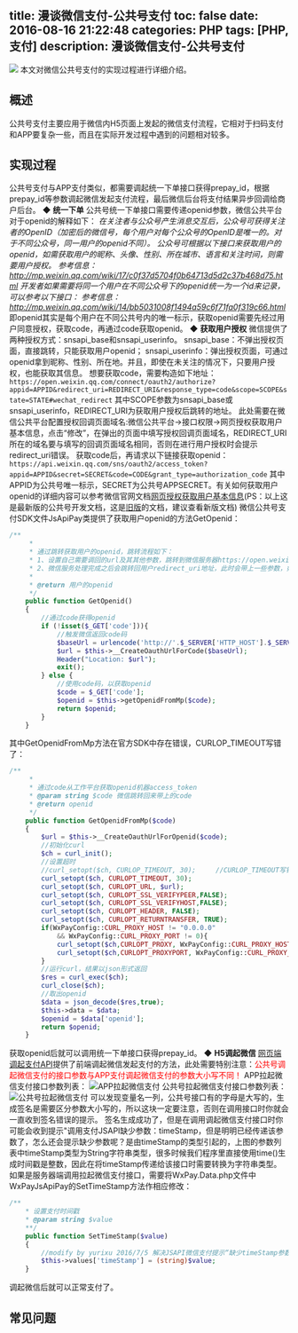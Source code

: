 title: 漫谈微信支付-公共号支付
toc: false
date: 2016-08-16 21:22:48
categories: PHP
tags: [PHP, 支付]
description: 漫谈微信支付-公共号支付
---

![](http://7xrc03.com1.z0.glb.clouddn.com/%E5%BE%AE%E4%BF%A1%E6%94%AF%E4%BB%98.jpeg)
本文对微信公共号支付的实现过程进行详细介绍。

<!--more-->

## 概述
公共号支付主要应用于微信内H5页面上发起的微信支付流程，它相对于扫码支付和APP要复杂一些，而且在实际开发过程中遇到的问题相对较多。

## 实现过程
公共号支付与APP支付类似，都需要调起统一下单接口获得prepay_id，根据prepay_id等参数调起微信发起支付流程，最后微信后台将支付结果异步回调给商户后台。
◆ **统一下单**
公共号统一下单接口需要传递openid参数，微信公共平台对于openid的解释如下：
*在关注者与公众号产生消息交互后，公众号可获得关注者的OpenID（加密后的微信号，每个用户对每个公众号的OpenID是唯一的。对于不同公众号，同一用户的openid不同）。
公众号可根据以下接口来获取用户的openid，如需获取用户的昵称、头像、性别、所在城市、语言和关注时间，则需要用户授权。
参考信息：http://mp.weixin.qq.com/wiki/17/c0f37d5704f0b64713d5d2c37b468d75.html
开发者如果需要将同一个用户在不同公众号下的openid统一为一个id来记录，可以参考以下接口：
参考信息：http://mp.weixin.qq.com/wiki/14/bb5031008f1494a59c6f71fa0f319c66.html*
即openid其实是每个用户在不同公共号内的唯一标示，获取openid需要先经过用户同意授权，获取code，再通过code获取openid。
◆ **获取用户授权**
微信提供了两种授权方式：snsapi_base和snsapi_userinfo。
snsapi_base：不弹出授权页面，直接跳转，只能获取用户openid；
snsapi_userinfo：弹出授权页面，可通过openid拿到昵称、性别、所在地。并且，即使在未关注的情况下，只要用户授权，也能获取其信息。
想要获取code，需要构造如下地址：
`https://open.weixin.qq.com/connect/oauth2/authorize?appid=APPID&redirect_uri=REDIRECT_URI&response_type=code&scope=SCOPE&state=STATE#wechat_redirect`
其中SCOPE参数为snsapi_base或snsapi_userinfo，REDIRECT_URI为获取用户授权后跳转的地址。
此处需要在微信公共平台配置授权回调页面域名:微信公共平台->接口权限->网页授权获取用户基本信息，点击“修改”，在弹出的页面中填写授权回调页面域名，REDIRECT_URI所在的域名要与填写的回调页面域名相同，否则在进行用户授权时会提示redirect_uri错误。
获取code后，再请求以下链接获取openid： 
`https://api.weixin.qq.com/sns/oauth2/access_token?appid=APPID&secret=SECRET&code=CODE&grant_type=authorization_code`
其中APPID为公共号唯一标示，SECRET为公共号APPSECRET。有关如何获取用户openid的详细内容可以参考微信官网文档[网页授权获取用户基本信息](https://mp.weixin.qq.com/wiki?t=resource/res_main&id=mp1421140842&token=&lang=zh_CN)(PS：以上这是最新版的公共号开发文档，这是[旧版](http://mp.weixin.qq.com/wiki/17/c0f37d5704f0b64713d5d2c37b468d75.html)的文档，建议查看新版文档)
微信公共号支付SDK文件JsApiPay类提供了获取用户openid的方法GetOpenid：
```php
/**
	 * 
	 * 通过跳转获取用户的openid，跳转流程如下：
	 * 1、设置自己需要调回的url及其其他参数，跳转到微信服务器https://open.weixin.qq.com/connect/oauth2/authorize
	 * 2、微信服务处理完成之后会跳转回用户redirect_uri地址，此时会带上一些参数，如：code
	 * 
	 * @return 用户的openid
	 */
	public function GetOpenid()
	{
		//通过code获得openid
		if (!isset($_GET['code'])){
			//触发微信返回code码
			$baseUrl = urlencode('http://'.$_SERVER['HTTP_HOST'].$_SERVER['PHP_SELF'].$_SERVER['QUERY_STRING']);
			$url = $this->__CreateOauthUrlForCode($baseUrl);
			Header("Location: $url");
			exit();
		} else {
			//使用code码，以获取openid
		    $code = $_GET['code'];
			$openid = $this->getOpenidFromMp($code);
			return $openid;
		}
	}
```
其中GetOpenidFromMp方法在官方SDK中存在错误，CURLOP_TIMEOUT写错了：
```php
/**
	 * 
	 * 通过code从工作平台获取openid机器access_token
	 * @param string $code 微信跳转回来带上的code
	 * @return openid
	 */
	public function GetOpenidFromMp($code)
	{
		$url = $this->__CreateOauthUrlForOpenid($code);
		//初始化curl
		$ch = curl_init();
		//设置超时
		//curl_setopt($ch, CURLOP_TIMEOUT, 30);		//CURLOP_TIMEOUT写错了！！！！应该是CURLOPT_TIMEOUT
		curl_setopt($ch, CURLOPT_TIMEOUT, 30);
		curl_setopt($ch, CURLOPT_URL, $url);
		curl_setopt($ch, CURLOPT_SSL_VERIFYPEER,FALSE);
		curl_setopt($ch, CURLOPT_SSL_VERIFYHOST,FALSE);
		curl_setopt($ch, CURLOPT_HEADER, FALSE);
		curl_setopt($ch, CURLOPT_RETURNTRANSFER, TRUE);
		if(WxPayConfig::CURL_PROXY_HOST != "0.0.0.0" 
			&& WxPayConfig::CURL_PROXY_PORT != 0){
			curl_setopt($ch,CURLOPT_PROXY, WxPayConfig::CURL_PROXY_HOST);
			curl_setopt($ch,CURLOPT_PROXYPORT, WxPayConfig::CURL_PROXY_PORT);
		}
		//运行curl，结果以json形式返回
		$res = curl_exec($ch);
		curl_close($ch);
		//取出openid
		$data = json_decode($res,true);
		$this->data = $data;
		$openid = $data['openid'];
		return $openid;
	}
```
获取openid后就可以调用统一下单接口获得prepay_id。
◆ **H5调起微信**
[网页端调起支付API](https://pay.weixin.qq.com/wiki/doc/api/jsapi.php?chapter=7_7&index=6)提供了前端调起微信发起支付的方法，此处需要特别注意：<font color='red'>公共号调起微信支付的接口参数与APP支付调起微信支付的参数大小写不同！</font>
APP拉起微信支付接口参数列表：
![APP拉起微信支付](http://7xrc03.com1.z0.glb.clouddn.com/APP-%E6%8B%89%E8%B5%B7%E5%BE%AE%E4%BF%A1%E6%94%AF%E4%BB%98.png)
公共号拉起微信支付接口参数列表：
![公共号拉起微信支付](http://7xrc03.com1.z0.glb.clouddn.com/%E5%85%AC%E5%85%B1%E5%8F%B7%E6%8B%89%E8%B5%B7%E5%BE%AE%E4%BF%A1%E6%94%AF%E4%BB%98.png)
可以发现变量名一列，公共号接口有的字母是大写的，生成签名是需要区分参数大小写的，所以这块一定要注意，否则在调用接口时你就会一直收到签名错误的提示。
签名生成成功了，但是在调用调起微信支付接口时你可能会收到提示"调用支付JSAPI缺少参数：timeStamp，但是明明已经传递该参数了，怎么还会提示缺少参数呢？是由timeStamp的类型引起的，上图的参数列表中timeStamp类型为String字符串类型，很多时候我们程序里直接使用time()生成时间戳是整数，因此在将timeStamp传递给该接口时需要转换为字符串类型。
如果是服务器端调用拉起微信支付接口，需要将WxPay.Data.php文件中WxPayJsApiPay的SetTimeStamp方法作相应修改：
```php
/**
	* 设置支付时间戳
	* @param string $value 
	**/
	public function SetTimeStamp($value)
	{
		//modify by yurixu 2016/7/5 解决JSAPI微信支付提示“缺少timeStamp参数”问题
		$this->values['timeStamp'] = (string)$value;
	}
```
调起微信后就可以正常支付了。

## 常见问题
